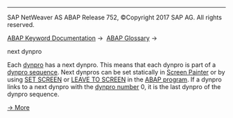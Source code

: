   

* * *

SAP NetWeaver AS ABAP Release 752, ©Copyright 2017 SAP AG. All rights reserved.

[ABAP Keyword Documentation](javascript:call_link\('abenabap.htm'\)) →  [ABAP Glossary](javascript:call_link\('abenabap_glossary.htm'\)) → 

next dynpro

Each [dynpro](javascript:call_link\('abendynpro_glosry.htm'\) "Glossary Entry") has a next dynpro. This means that each dynpro is part of a [dynpro sequence](javascript:call_link\('abendynpro_sequence_glosry.htm'\) "Glossary Entry"). Next dynpros can be set statically in [Screen Painter](javascript:call_link\('abenscreen_painter_glosry.htm'\) "Glossary Entry") or by using [SET SCREEN](javascript:call_link\('abapset_screen.htm'\)) or [LEAVE TO SCREEN](javascript:call_link\('abapleave_screen.htm'\)) in the [ABAP program](javascript:call_link\('abenabap_program_glosry.htm'\) "Glossary Entry"). If a dynpro links to a next dynpro with the [dynpro number](javascript:call_link\('abendynpro_number_glosry.htm'\) "Glossary Entry") 0, it is the last dynpro of the dynpro sequence.

[→ More](javascript:call_link\('abenabap_dynpros_processing.htm'\))